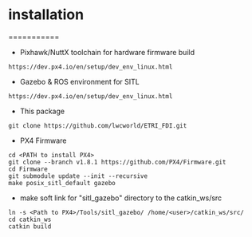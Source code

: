 # installation
===========
- Pixhawk/NuttX toolchain for hardware firmware build
```
https://dev.px4.io/en/setup/dev_env_linux.html
```
- Gazebo & ROS environment for SITL
```
https://dev.px4.io/en/setup/dev_env_linux.html
```
- This package
```
git clone https://github.com/lwcworld/ETRI_FDI.git
```
- PX4 Firmware
``` 
cd <PATH to install PX4>
git clone --branch v1.8.1 https://github.com/PX4/Firmware.git
cd Firmware 
git submodule update --init --recursive
make posix_sitl_default gazebo
```
- make soft link for "sitl_gazebo" directory to the catkin_ws/src 
``` 
ln -s <Path to PX4>/Tools/sitl_gazebo/ /home/<user>/catkin_ws/src/
cd catkin_ws
catkin build
```
